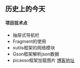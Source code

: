 ## 历史上的今天
#### 项目技术点
- 抽屉式导航栏
- Fragment的使用
- xutils框架的网络模块
- Gson框架解析json数据
- picasso框架加载图片
[博客地址](https://mo1230.github.io/2020/03/05/%E8%AE%B0%E5%BD%95%E4%B8%80%E6%AC%A1%E7%BB%83%E6%89%8B%E5%B0%8F%E9%A1%B9%E7%9B%AE-%E5%8E%86%E5%8F%B2%E4%B8%8A%E7%9A%84%E4%BB%8A%E5%A4%A9/)